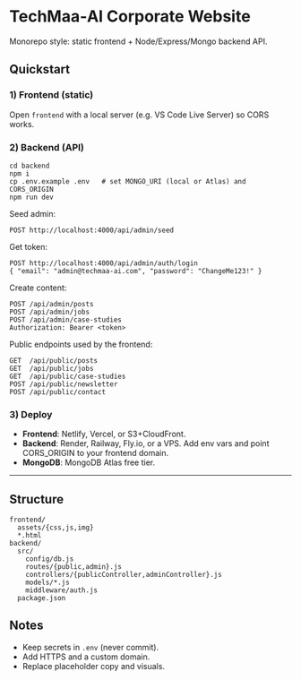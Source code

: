 # TechMaa‑AI Corporate Website

Monorepo style: static frontend + Node/Express/Mongo backend API.

## Quickstart

### 1) Frontend (static)
Open `frontend` with a local server (e.g. VS Code Live Server) so CORS works.

### 2) Backend (API)
```
cd backend
npm i
cp .env.example .env   # set MONGO_URI (local or Atlas) and CORS_ORIGIN
npm run dev
```
Seed admin:
```
POST http://localhost:4000/api/admin/seed
```
Get token:
```
POST http://localhost:4000/api/admin/auth/login
{ "email": "admin@techmaa-ai.com", "password": "ChangeMe123!" }
```
Create content:
```
POST /api/admin/posts
POST /api/admin/jobs
POST /api/admin/case-studies
Authorization: Bearer <token>
```

Public endpoints used by the frontend:
```
GET  /api/public/posts
GET  /api/public/jobs
GET  /api/public/case-studies
POST /api/public/newsletter
POST /api/public/contact
```

### 3) Deploy
- **Frontend**: Netlify, Vercel, or S3+CloudFront.
- **Backend**: Render, Railway, Fly.io, or a VPS. Add env vars and point CORS_ORIGIN to your frontend domain.
- **MongoDB**: MongoDB Atlas free tier.

---

## Structure

```
frontend/
  assets/{css,js,img}
  *.html
backend/
  src/
    config/db.js
    routes/{public,admin}.js
    controllers/{publicController,adminController}.js
    models/*.js
    middleware/auth.js
  package.json
```

## Notes
- Keep secrets in `.env` (never commit).
- Add HTTPS and a custom domain.
- Replace placeholder copy and visuals.
